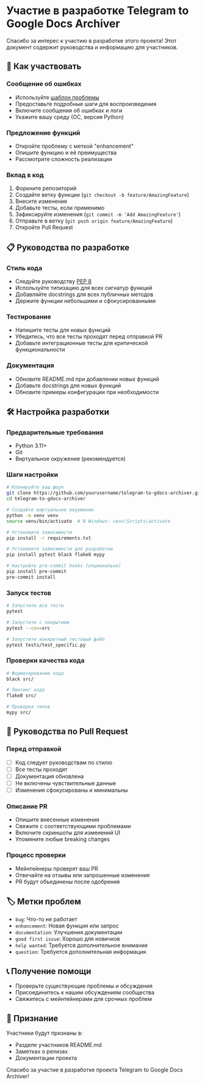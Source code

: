 # Участие в разработке Telegram to Google Docs Archiver

Спасибо за интерес к участию в разработке этого проекта! Этот документ содержит руководства и информацию для участников.

## 🤝 Как участвовать

### Сообщение об ошибках
- Используйте [шаблон проблемы](.github/ISSUE_TEMPLATE.md)
- Предоставьте подробные шаги для воспроизведения
- Включите сообщения об ошибках и логи
- Укажите вашу среду (ОС, версия Python)

### Предложение функций
- Откройте проблему с меткой "enhancement"
- Опишите функцию и её преимущества
- Рассмотрите сложность реализации

### Вклад в код
1. Форкните репозиторий
2. Создайте ветку функции (`git checkout -b feature/AmazingFeature`)
3. Внесите изменения
4. Добавьте тесты, если применимо
5. Зафиксируйте изменения (`git commit -m 'Add AmazingFeature'`)
6. Отправьте в ветку (`git push origin feature/AmazingFeature`)
7. Откройте Pull Request

## 📋 Руководства по разработке

### Стиль кода
- Следуйте руководству [PEP 8](https://www.python.org/dev/peps/pep-0008/)
- Используйте типизацию для всех сигнатур функций
- Добавляйте docstrings для всех публичных методов
- Держите функции небольшими и сфокусированными

### Тестирование
- Напишите тесты для новых функций
- Убедитесь, что все тесты проходят перед отправкой PR
- Добавьте интеграционные тесты для критической функциональности

### Документация
- Обновите README.md при добавлении новых функций
- Добавьте docstrings для новых функций
- Обновите примеры конфигурации при необходимости

## 🛠️ Настройка разработки

### Предварительные требования
- Python 3.11+
- Git
- Виртуальное окружение (рекомендуется)

### Шаги настройки
```bash
# Клонируйте ваш форк
git clone https://github.com/yourusername/telegram-to-gdocs-archiver.git
cd telegram-to-gdocs-archiver

# Создайте виртуальное окружение
python -m venv venv
source venv/bin/activate  # В Windows: venv\Scripts\activate

# Установите зависимости
pip install -r requirements.txt

# Установите зависимости для разработки
pip install pytest black flake8 mypy

# Настройте pre-commit hooks (опционально)
pip install pre-commit
pre-commit install
```

### Запуск тестов
```bash
# Запустите все тесты
pytest

# Запустите с покрытием
pytest --cov=src

# Запустите конкретный тестовый файл
pytest tests/test_specific.py
```

### Проверки качества кода
```bash
# Форматирование кода
black src/

# Линтинг кода
flake8 src/

# Проверка типов
mypy src/
```

## 📝 Руководства по Pull Request

### Перед отправкой
- [ ] Код следует руководствам по стилю
- [ ] Все тесты проходят
- [ ] Документация обновлена
- [ ] Не включены чувствительные данные
- [ ] Изменения сфокусированы и минимальны

### Описание PR
- Опишите внесенные изменения
- Свяжите с соответствующими проблемами
- Включите скриншоты для изменений UI
- Упомяните любые breaking changes

### Процесс проверки
- Мейнтейнеры проверят ваш PR
- Отвечайте на отзывы или запрошенные изменения
- PR будут объединены после одобрения

## 🏷️ Метки проблем

- `bug`: Что-то не работает
- `enhancement`: Новая функция или запрос
- `documentation`: Улучшения документации
- `good first issue`: Хорошо для новичков
- `help wanted`: Требуется дополнительное внимание
- `question`: Требуется дополнительная информация

## 📞 Получение помощи

- Проверьте существующие проблемы и обсуждения
- Присоединитесь к нашим обсуждениям сообщества
- Свяжитесь с мейнтейнерами для срочных проблем

## 🙏 Признание

Участники будут признаны в:
- Разделе участников README.md
- Заметках о релизах
- Документации проекта

Спасибо за участие в разработке проекта Telegram to Google Docs Archiver!
